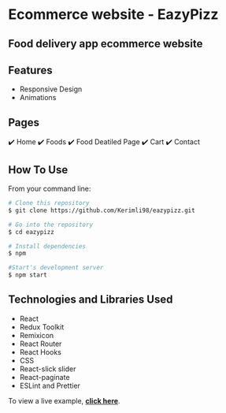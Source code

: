 # Ecommerce website - EazyPizz

## Food delivery app ecommerce website

## Features

- Responsive Design
- Animations

## Pages

✔️ Home
✔️ Foods
✔️ Food Deatiled Page
✔️ Cart
✔️ Contact

## How To Use

From your command line:

```bash
# Clone this repository
$ git clone https://github.com/Kerimli98/eazypizz.git

# Go into the repository
$ cd eazypizz

# Install dependencies
$ npm

#Start's development server
$ npm start
```

## Technologies and Libraries Used

- React
- Redux Toolkit
- Remixicon
- React Router
- React Hooks
- CSS
- React-slick slider
- React-paginate
- ESLint and Prettier

To view a live example, **[click here](https://eazypizz.netlify.app)**.
